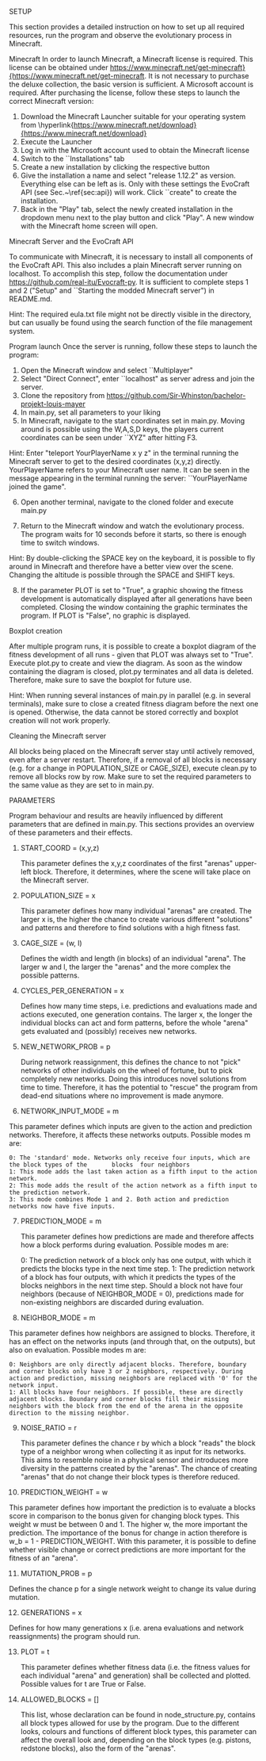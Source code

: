 SETUP

This section provides a detailed instruction on how to set up all required resources, run the program and observe the evolutionary process in Minecraft.

Minecraft
In order to launch Minecraft, a Minecraft license is required. This license can be obtained under https://www.minecraft.net/get-minecraft}{https://www.minecraft.net/get-minecraft. It is not necessary to purchase the deluxe collection, the basic version is sufficient. A Microsoft account is required.
After purchasing the license, follow these steps to launch the correct Minecraft version:

1. Download the Minecraft Launcher suitable for your operating system from \hyperlink{https://www.minecraft.net/download}{https://www.minecraft.net/download}
2. Execute the Launcher
3. Log in with the Microsoft account used to obtain the Minecraft license
4. Switch to the ``Installations" tab
5. Create a new installation by clicking the respective button
6. Give the installation a name and select "release 1.12.2" as version. Everything else can be left as is. Only with these settings the EvoCraft API (see Sec.~\ref{sec:api}) will work. Click ``create" to create the installation.
7. Back in the "Play" tab, select the newly created installation in the dropdown menu next to the play button and click "Play". A new window with the Minecraft home screen will open. 

Minecraft Server and the EvoCraft API

To communicate with Minecraft, it is necessary to install all components of the EvoCraft API. This also includes a plain Minecraft server running on localhost. To accomplish this step, follow the documentation under https://github.com/real-itu/Evocraft-py. It is sufficient to complete steps 1 and 2 ("Setup" and ``Starting the modded Minecraft server") in README.md.

Hint: The required eula.txt file might not be directly visible in the directory, but can usually be found using the search function of the file management system.

Program launch
Once the server is running, follow these steps to launch the program:

1. Open the Minecraft window and select ``Multiplayer"
2. Select "Direct Connect", enter ``localhost" as server adress and join the server. 
3. Clone the repository from https://github.com/Sir-Whinston/bachelor-projekt-louis-mayer
4. In main.py, set all parameters to your liking
5. In Minecraft, navigate to the start coordinates set in main.py. Moving around is possible using the W,A,S,D keys, the players current coordinates can be seen under ``XYZ" after hitting F3. 
    
Hint: Enter "teleport YourPlayerName x y z" in the terminal running the Minecraft server to get to the desired coordinates (x,y,z) directly. YourPlayerName refers to your Minecraft user name. It can be seen in the message appearing in the terminal running the server: ``YourPlayerName joined the game".
 
 6. Open another terminal, navigate to the cloned folder and execute main.py

7. Return to the Minecraft window and watch the evolutionary process. The program waits for 10 seconds before it starts, so there is enough time to switch windows.

Hint: By double-clicking the SPACE key on the keyboard, it is possible to fly around in Minecraft and therefore have a better view over the scene. Changing the altitude is possible through the SPACE and SHIFT keys.

8. If the parameter PLOT is set to "True", a graphic showing the fitness development is automatically displayed after all generations have been completed. Closing the window containing the graphic terminates the program. If PLOT is "False", no graphic is displayed.
    

Boxplot creation

After multiple program runs, it is possible to create a boxplot diagram of the fitness development of all runs - given that PLOT was always set to "True". Execute plot.py to create and view the diagram. As soon as the window containing the diagram is closed, plot.py terminates and all data is deleted. Therefore, make sure to save the boxplot for future use. 

Hint: When running several instances of main.py in parallel (e.g. in several terminals), make sure to close a created fitness diagram before the next one is opened. Otherwise, the data cannot be stored correctly and boxplot creation will not work properly.

Cleaning the Minecraft server

All blocks being placed on the Minecraft server stay until actively removed, even after a server restart. Therefore, if a removal of all blocks is necessary (e.g. for a change in POPULATION_SIZE or CAGE_SIZE), execute clean.py to remove all blocks row by row. Make sure to set the required parameters to the same value as they are set to in main.py.



PARAMETERS

Program behaviour and results are heavily influenced by different parameters that are defined in main.py. This sections provides an overview of these parameters and their effects.

1. START_COORD = (x,y,z)
    
    This parameter defines the x,y,z coordinates of the first "arenas" upper-left block. Therefore, it determines, where the scene will take place on the Minecraft server.

2. POPULATION_SIZE = x

    This parameter defines how many individual "arenas" are created. The larger x is, the higher the chance to create various different "solutions" and patterns and therefore to find solutions with a high fitness fast.
    
3. CAGE_SIZE = (w, l)

    Defines the width and length (in blocks) of an individual "arena". The larger w and l, the larger the "arenas" and the more complex the possible patterns.
    
4. CYCLES_PER_GENERATION = x
    
    Defines how many time steps, i.e. predictions and evaluations made and actions executed, one generation contains. The larger x, the longer the individual blocks can act and form patterns, before the whole "arena" gets evaluated and (possibly) receives new networks.

5. NEW_NETWORK_PROB = p
   
     During network reassignment, this defines the chance to not "pick" networks of other individuals on the wheel of fortune, but to pick completely new networks. Doing this introduces novel solutions from time to time. Therefore, it has the potential to "rescue" the program from dead-end situations where no improvement is made anymore.

6. NETWORK_INPUT_MODE = m

This parameter defines which inputs are given to the action and prediction networks. Therefore, it affects these networks outputs. Possible modes m are:

    0: The 'standard' mode. Networks only receive four inputs, which are the block types of the       blocks  four neighbors
    1: This mode adds the last taken action as a fifth input to the action network.
    2: This mode adds the result of the action network as a fifth input to the prediction network.
    3: This mode combines Mode 1 and 2. Both action and prediction networks now have five inputs.

7. PREDICTION_MODE = m

    This parameter defines how predictions are made and therefore affects how a block performs during evaluation. Possible modes m are:

    0: The prediction network of a block only has one output, with which it predicts the blocks type in the next time step.
    1: The prediction network of a block has four outputs, with which it predicts the types of the blocks neighbors in the next time step. Should a block not have four neighbors (because of NEIGHBOR_MODE = 0), predictions made for non-existing neighbors are discarded during evaluation.

8. NEIGHBOR_MODE = m
    
This parameter defines how neighbors are assigned to blocks. Therefore, it has an effect on the networks inputs (and through that, on the outputs), but also on evaluation. Possible modes m are:

    0: Neighbors are only directly adjacent blocks. Therefore, boundary and corner blocks only have 3 or 2 neighbors, respectively. During action and prediction, missing neighbors are replaced with '0' for the network input.
    1: All blocks have four neighbors. If possible, these are directly adjacent blocks. Boundary and corner blocks fill their missing neighbors with the block from the end of the arena in the opposite direction to the missing neighbor.
    
9. NOISE_RATIO = r

    This parameter defines the chance r by which a block "reads" the block type of a neighbor wrong when collecting it as input for its networks. This aims to resemble noise in a physical sensor and introduces more diversity in the patterns created by the "arenas". The chance of creating "arenas" that do not change their block types is therefore reduced.


10. PREDICTION_WEIGHT = w

This parameter defines how important the prediction is to evaluate a blocks score in comparison to the bonus given for changing block types. This weight w must be between 0 and 1. The higher w,
 the more important the prediction. The importance of the bonus for change in action therefore is 
 w_b = 1 - PREDICTION_WEIGHT. With this parameter, it is possible to define whether visible change or correct predictions are more important for the fitness of an "arena".

 
11. MUTATION_PROB = p

Defines the chance p for a single network weight to change its value during mutation.


12. GENERATIONS = x

 Defines for how many generations x (i.e. arena evaluations and network reassignments) the program should run.
 
13. PLOT = t
    
    This parameter defines whether fitness data (i.e. the fitness values for each individual "arena" and generation) shall be collected and plotted. Possible values for t are True or False. 

14. ALLOWED_BLOCKS = []

    This list, whose declaration can be found in node_structure.py, contains all block types allowed for use by the program. Due to the different looks, colours and functions of different block types, this parameter can affect the overall look and, depending on the block types (e.g. pistons, redstone blocks), also the form of the "arenas".
